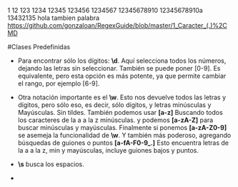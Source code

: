 1
12
123
1234
12345
123456
1234567
12345678910
12345678910a
13432135
hola tambien
palabra
https://github.com/gonzaloan/RegexGuide/blob/master/1_Caracter_(.)%2CMD

#Clases Predefinidas
- Para encontrar sólo los dígitos: **\d**. Aquí selecciona todos los números, dejando las letras sin seleccionar. También se puede poner [0-9]. Es equivalente, pero esta opción es más potente, ya que permite cambiar el rango, por ejemplo [6-9].

- Otra notación importante es el **\w**. Esto nos devuelve todos las letras y dígitos, pero sólo eso, es decir, sólo dígitos, y letras minúsculas y Mayúsculas. Sin tildes. También podemos usar **[a-z]** Buscando todos los caracteres de la a a la z minúsculas. y podemos **[a-zA-Z]** para buscar minúsculas y mayúsculas. Finalmente si ponemos **[a-zA-Z0-9]** se asemeja la funcionalidad de **\w**. Y también más poderoso, agregando búsquedas de guiones o puntos **[a-fA-F0-9_\.]** Esto encuentra letras de la a a la z, min y mayúsculas, incluye guiones bajos y puntos.


- **\s** busca los espacios.

- 
